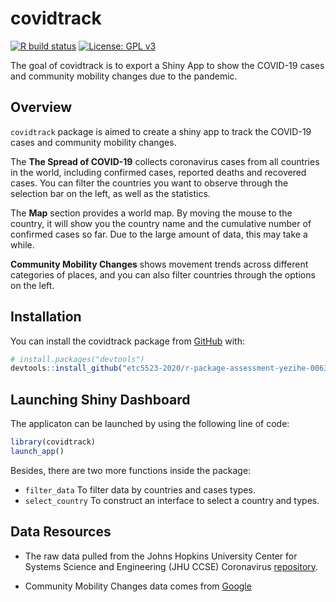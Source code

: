 
<!-- README.md is generated from README.Rmd. Please edit that file -->

# covidtrack

<!-- badges: start -->

[![R build
status](https://github.com/etc5523-2020/r-package-assessment-yezihe-0063/workflows/R-CMD-check/badge.svg)](https://github.com/etc5523-2020/r-package-assessment-yezihe-0063/actions)
[![License: GPL
v3](https://img.shields.io/badge/License-GPLv3-blue.svg)](https://www.gnu.org/licenses/gpl-3.0)
<!-- badges: end -->

The goal of covidtrack is to export a Shiny App to show the COVID-19
cases and community mobility changes due to the pandemic.

## Overview

`covidtrack` package is aimed to create a shiny app to track the
COVID-19 cases and community mobility changes.

The **The Spread of COVID-19** collects coronavirus cases from all
countries in the world, including confirmed cases, reported deaths and
recovered cases. You can filter the countries you want to observe
through the selection bar on the left, as well as the statistics.

The **Map** section provides a world map. By moving the mouse to the
country, it will show you the country name and the cumulative number of
confirmed cases so far. Due to the large amount of data, this may take a
while.

**Community Mobility Changes** shows movement trends across different
categories of places, and you can also filter countries through the
options on the left.

## Installation

You can install the covidtrack package from
[GitHub](https://github.com/etc5523-2020/r-package-assessment-yezihe-0063)
with:

``` r
# install.packages("devtools")
devtools::install_github("etc5523-2020/r-package-assessment-yezihe-0063")
```

## Launching Shiny Dashboard

The applicaton can be launched by using the following line of code:

``` r
library(covidtrack)
launch_app()
```

Besides, there are two more functions inside the package:

  - `filter_data` To filter data by countries and cases types.
  - `select_country` To construct an interface to select a country and
    types.

## Data Resources

  - The raw data pulled from the Johns Hopkins University Center for
    Systems Science and Engineering (JHU CCSE) Coronavirus
    [repository](https://github.com/CSSEGISandData/COVID-19).

  - Community Mobility Changes data comes from
    [Google](https://www.google.com/covid19/mobility/)
